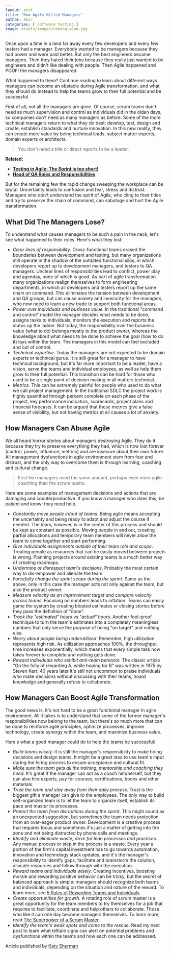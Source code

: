 ```yaml
---
layout: post
title: "How Agile Killed Managers"
author: Amir
categories: [ software testing ]
image: assets/images/coming-soon.jpg
---
```


Once upon a time in a land far away every few developers and every few testers had a manager. Everybody wanted to be managers because they had power and were paid better. But only the best engineers became managers. Then they hated their jobs because they really just wanted to be engineers and didn't like dealing with people. Then Agile happened and POOF! the managers disappeared.

What happened to them? Continue reading to learn about different ways managers can become an obstacle during Agile transformation, and what they should do instead to help the teams grow to their full potential and be successful.

First of all, not all the managers are gone. Of course, scrum teams don't need as much supervision and control as individuals did in the olden days, so companies don't need as many managers as before. Some of the more technical managers return to what they do best: develop, test, design and create, establish standards and nurture innovation. In this new reality, they can create more value by being technical leads, subject matter experts, domain experts or architects.

> You don't need a title or direct reports to be a leader.

**Related:**

*   **[Testing in Agile: The Sprint is too short!](https://www.testingexcellence.com/testing-agile-sprint-short/)**
*   **[Head of QA Roles and Responsibilities](https://www.testingexcellence.com/head-of-qa-roles-and-responsibilities/)**

But for the remaining few the rapid change sweeping the workplace can be brutal. Uncertainty leads to confusion and fear, stress and distrust. Managers who don't understand the spirit of Agile, who cling to their titles and try to preserve the chain of command, can sabotage and hurt the Agile transformation.

## What Did The Managers Lose?

To understand what causes managers to be such a pain in the neck, let's see what happened to their roles. Here's what they lost:

*   _Clear lines of responsibility_. Cross-functional teams erased the boundaries between development and testing, but many organizations still operate in the shadow of the outdated functional silos, in which developers report up to development managers, and testers to QA managers. Unclear lines of responsibilities lead to conflict, power play and agendas, none of which is good. As part of agile transformation many organizations realign themselves to form engineering departments, in which all developers and testers report up the same chain on command. This eliminates the tension between development and QA groups, but can cause anxiety and insecurity for the managers, who now need to learn a new trade to support both functional areas.
*   _Power over individuals and business value._ In the traditional "command and control" model the manager decides what needs to be done, assigns tasks to individuals, monitors the execution and reports the status up the ladder. But today, the responsibility over the business value (what to do) belongs mostly to the product owner, whereas the knowledge about what needs to be done to achieve the goal (how to do it) lays within the team. The managers in this model can feel excluded and out of control.
*   _Technical expertise_. Today the managers are not expected to be domain experts or technical gurus. It is still great for a manager to have technical background, but it's far more important to be a leader, have a vision, serve the teams and individual employees, as well as help them grow to their full potential. This transition can be hard for those who used to be a single point of decision making in all matters technical.
*   _Metrics_. This can be extremely painful for people who used to do what we call project management. In the traditional SDLC the project work is highly quantified through percent complete on each phase of the project, key performance indicators, scorecards, project plans and financial forecasts. It can be argued that these metrics give a false sense of visibility, but not having metrics at all causes a lot of anxiety.

## How Managers Can Abuse Agile

We all heard horror stories about managers destroying Agile. They do it because they try to preserve everything they had, which is now lost forever (control, power, influence, metrics) and are insecure about their own future. All management dysfunctions in agile environment stem from fear and distrust, and the only way to overcome them is through learning, coaching and cultural change.

> First line managers need the same amount, perhaps even more agile coaching than the scrum teams.

Here are some examples of management decisions and actions that are damaging and counterproductive. If you know a manager who does this, be patient and know: they need help.

*   _Constantly move people in/out of teams_. Being agile means accepting the uncertainty and being ready to adapt and adjust the course if needed. The team, however, is in the center of this process and should be kept as constant as possible. Moving people in and out, creating partial allocations and temporary team members will never allow the team to come together and start performing.
*   _Give individuals assignments outside of their team role and scope_. Treating people as resources that can be easily moved between projects is wrong. Planning projects around existing teams is a much better way of creating roadmaps.
*   _Undermine or disrespect team's decisions_. Probably the most certain way to dis-empower and alienate the team.
*   _Forcefully change the sprint scope during the sprint_. Same as the above, only in this case the manager acts not only against the team, but also the product owner.
*   _Measure velocity as an improvement target and compare velocity across teams_. Focusing on numbers leads to inflation. Teams can easily game the system by creating bloated estimates or closing stories before they pass the definition of "done".
*   _Track the "estimated" hours vs "actual" hours_. Another fool-proof technique to turn the team's estimates into a completely meaningless numbers that only serve the purpose of being "on target" and nothing else.
*   _Worry about people being underutilized_. Remember, high utilization represents high risk. As utilization approaches 100%, the throughput time increases exponentially, which means that every simple task now takes forever to complete and nothing gets done.
*   _Reward individuals who exhibit anti-team behavior._ The classic article "On the folly of rewarding A, while hoping for B" was written in 1975 by Steven Kerr. 40 years later it's still not uncommon to praise individuals who make decisions without discussing with their teams, hoard knowledge and generally refuse to collaborate.

## How Managers Can Boost Agile Transformation

The good news is, it's not hard to be a great functional manager in agile environment. All it takes is to understand that some of the former manager's responsibilities now belong to the team, but there's so much more that can be done to reinforce agile principles, optimize processes, improve technology, create synergy within the team, and maximize business value.

Here's what a good manager could do to help the teams be successful:

*   _Build teams wisely._ It is still the manager's responsibility to make hiring decisions and design teams. It might be a great idea to use team's input during the hiring process to ensure acceptance and cultural fit.
*   _Make sure the team gets all the training, mentorship and coaching they need_. It's great if the manager can act as a coach him/herself, but they can also hire experts, pay for courses, certifications, books and other materials.
*   _Trust the team and stay away from their daily process_. Trust is the biggest gift a manager can give to the employees. The only way to build self-organized team is to let the team to organize itself, establish its pace and master its processes.
*   _Protect the team from disruptions during the sprint_. This might sound as an unexpected suggestion, but sometimes the team needs protection from an over-eager product owner. Development is a creative process that requires focus and sometimes it's just a matter of getting into the zone and not being distracted by phone calls and meetings.
*   _Identify and eliminate waste, drive for lean processes and practices_. Any manual process or step in the process is a waste. Every year a portion of the firm's capital investment has to go towards automation, innovation and technology stack updates, and it's the manager's responsibility to identify gaps, facilitate and brainstorm the solution, allocate resources and follow through with the execution.
*   _Reward teams and individuals wisely_. Creating incentives, boosting morale and rewarding positive behavior can be tricky, but the secret of balanced approach is simple: managers should recognize both teams and individuals, depending on the situation and nature of the reward. To learn more, see [5 Rules of Rewarding Teams and Individuals](http://www.linkedin.com/pulse/thank-you-tim-team-katy-sherman).
*   _Create opportunities for growth._ A rotating role of scrum master is a great opportunity for the team members to try themselves for a job that requires to facilitate, coordinate and help others to collaborate. Those who like it can one day become managers themselves. To learn more, read [The Superpower of a Scrum Master](http://www.linkedin.com/pulse/superpower-scrum-master-katy-sherman).
*   _Identify the team's weak spots and come to the rescue_. Read my next post to learn what telltale signs can alert on potential problems and dysfunctions within the teams and how each one can be addressed.

Article published by [Katy Sherman](https://www.linkedin.com/in/katy-sherman-practical-agile)